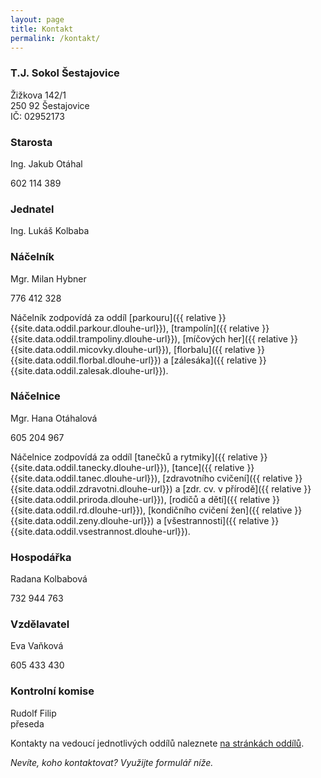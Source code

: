 ```yaml
---
layout: page
title: Kontakt
permalink: /kontakt/
---
```


### T.J. Sokol Šestajovice

Žižkova 142/1  
250 92 Šestajovice  
IČ: 02952173  

### Starosta

Ing. Jakub Otáhal  
<!--[starosta@sokolsestajovice.cz](mailto:starosta@sokolsestajovice.cz)  -->
602 114 389

### Jednatel

Ing. Lukáš Kolbaba  
<!--[jednatel@sokolsestajovice.cz](mailto:jednatel@sokolsestajovice.cz)  -->

### Náčelník

Mgr. Milan Hybner  
<!--[nacelnik@sokolsestajovice.cz](mailto:nacelnik@sokolsestajovice.cz)  -->
776 412 328

Náčelník zodpovídá za oddíl 
[parkouru]({{ relative }}{{site.data.oddil.parkour.dlouhe-url}}), 
[trampolín]({{ relative }}{{site.data.oddil.trampoliny.dlouhe-url}}), 
[míčových her]({{ relative }}{{site.data.oddil.micovky.dlouhe-url}}), 
[florbalu]({{ relative }}{{site.data.oddil.florbal.dlouhe-url}}) a 
[zálesáka]({{ relative }}{{site.data.oddil.zalesak.dlouhe-url}}).

### Náčelnice

Mgr. Hana Otáhalová  
<!--[nacelnice@sokolsestajovice.cz](mailto:nacelnice@sokolsestajovice.cz)   --> 
605 204 967

Náčelnice zodpovídá za oddíl 
[tanečků a rytmiky]({{ relative }}{{site.data.oddil.tanecky.dlouhe-url}}), 
[tance]({{ relative }}{{site.data.oddil.tanec.dlouhe-url}}), 
[zdravotního cvičení]({{ relative }}{{site.data.oddil.zdravotni.dlouhe-url}}) a 
[zdr. cv. v přírodě]({{ relative }}{{site.data.oddil.priroda.dlouhe-url}}), 
[rodičů a dětí]({{ relative }}{{site.data.oddil.rd.dlouhe-url}}), 
[kondičního cvičení žen]({{ relative }}{{site.data.oddil.zeny.dlouhe-url}}) a 
[všestrannosti]({{ relative }}{{site.data.oddil.vsestrannost.dlouhe-url}}).

### Hospodářka

Radana Kolbabová  
<!--[hospodar@sokolsestajovice.cz](mailto:hospodar@sokolsestajovice.cz)  -->
732 944 763

### Vzdělavatel

Eva Vaňková  
<!--[vzdelavatel@sokolsestajovice.cz](mailto:vzdelavatel@sokolsestajovice.cz)  -->
605 433 430

### Kontrolní komise

Rudolf Filip  
přeseda  
<!--[kk@sokolsestajovice.cz](mailto:kk@sokolsestajovice.cz)  -->

Kontakty na vedoucí jednotlivých oddílů naleznete [na stránkách oddílů](/index.html#oddily).

_Nevíte, koho kontaktovat? Využijte formulář níže._
